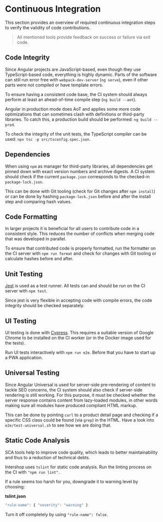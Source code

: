 <!--
kb_guide
kb_pwa
kb_everyone
kb_sync_latest_only
-->

# Continuous Integration

This section provides an overview of required continuous integration steps to verify the validity of code contributions.

> All mentioned tools provide feedback on success or failure via exit code.

## Code Integrity

Since Angular projects are JavaScript-based, even though they use TypeScript-based code, everything is highly dynamic.
Parts of the software can still run error free with `webpack-dev-server` (`ng serve`), even if other parts were not compiled or have template errors.

To ensure having a consistent code base, the CI system should always perform at least an ahead-of-time compile step (`ng build --aot`).

Angular in production mode does AoT and applies some more code optimizations that can sometimes clash with definitions or third-party libraries.
To catch this, a production build should be performed: `ng build --prod`.

To check the integrity of the unit tests, the TypeScript compiler can be used: `npx tsc -p src/tsconfig.spec.json`.

## Dependencies

When using `npm` as manager for third-party libraries, all dependencies get pinned down with exact version numbers and archive digests.
A CI system should check if the current `package.json` corresponds to the checked-in `package-lock.json`.

This can be done with Git tooling (check for Git changes after `npm install`) or can be done by hashing `package-lock.json` before and after the install step and comparing hash values.

## Code Formatting

In larger projects it is beneficial for all users to contribute code in a consistent style.
This reduces the number of conflicts when merging code that was developed in parallel.

To ensure that contributed code is properly formatted, run the formatter on the CI server with `npm run format` and check for changes with Git tooling or calculate hashes before and after.

## Unit Testing

[Jest](https://facebook.github.io/jest/) is used as a test runner.
All tests can and should be run on the CI server with `npm test`.

Since jest is very flexible in accepting code with compile errors, the code integrity should be checked separately.

## UI Testing

UI testing is done with [Cypress](https://www.cypress.io/).
This requires a suitable version of Google Chrome to be installed on the CI worker (or in the Docker image used for the tests).

Run UI tests interactively with `npm run e2e`.
Before that you have to start up a PWA application.

## Universal Testing

Since Angular Universal is used for server-side pre-rendering of content to tackle SEO concerns, the CI system should also check if server-side rendering is still working.
For this purpose, it must be checked whether the server response contains content from lazy-loaded modules, in other words making sure all modules have produced compliant HTML markup.

This can be done by pointing `curl` to a product detail page and checking if a specific CSS class could be found (via `grep`) in the HTML.
Have a look into `e2e/test-universal.sh` to see how we are doing that.

## Static Code Analysis

SCA tools help to improve code quality, which leads to better maintainability and thus to a reduction of technical debts.

Intershop uses `tslint` for static code analysis.
Run the linting process on the CI with `"npm run lint".`

If a rule seems too harsh for you, downgrade it to warning level by choosing:

**tslint.json**

```typescript
"rule-name": { "severity": "warning" }
```

Turn it off completely by using `"rule-name": false`.
